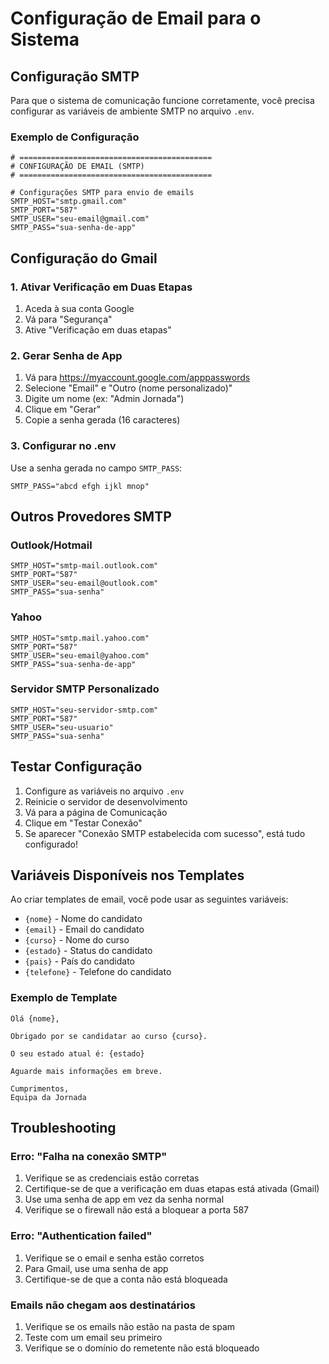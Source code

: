 # Configuração de Email para o Sistema

## Configuração SMTP

Para que o sistema de comunicação funcione corretamente, você precisa configurar as variáveis de ambiente SMTP no arquivo `.env`.

### Exemplo de Configuração

```env
# ===========================================
# CONFIGURAÇÃO DE EMAIL (SMTP)
# ===========================================

# Configurações SMTP para envio de emails
SMTP_HOST="smtp.gmail.com"
SMTP_PORT="587"
SMTP_USER="seu-email@gmail.com"
SMTP_PASS="sua-senha-de-app"
```

## Configuração do Gmail

### 1. Ativar Verificação em Duas Etapas

1. Aceda à sua conta Google
2. Vá para "Segurança"
3. Ative "Verificação em duas etapas"

### 2. Gerar Senha de App

1. Vá para https://myaccount.google.com/apppasswords
2. Selecione "Email" e "Outro (nome personalizado)"
3. Digite um nome (ex: "Admin Jornada")
4. Clique em "Gerar"
5. Copie a senha gerada (16 caracteres)

### 3. Configurar no .env

Use a senha gerada no campo `SMTP_PASS`:

```env
SMTP_PASS="abcd efgh ijkl mnop"
```

## Outros Provedores SMTP

### Outlook/Hotmail
```env
SMTP_HOST="smtp-mail.outlook.com"
SMTP_PORT="587"
SMTP_USER="seu-email@outlook.com"
SMTP_PASS="sua-senha"
```

### Yahoo
```env
SMTP_HOST="smtp.mail.yahoo.com"
SMTP_PORT="587"
SMTP_USER="seu-email@yahoo.com"
SMTP_PASS="sua-senha-de-app"
```

### Servidor SMTP Personalizado
```env
SMTP_HOST="seu-servidor-smtp.com"
SMTP_PORT="587"
SMTP_USER="seu-usuario"
SMTP_PASS="sua-senha"
```

## Testar Configuração

1. Configure as variáveis no arquivo `.env`
2. Reinicie o servidor de desenvolvimento
3. Vá para a página de Comunicação
4. Clique em "Testar Conexão"
5. Se aparecer "Conexão SMTP estabelecida com sucesso", está tudo configurado!

## Variáveis Disponíveis nos Templates

Ao criar templates de email, você pode usar as seguintes variáveis:

- `{nome}` - Nome do candidato
- `{email}` - Email do candidato
- `{curso}` - Nome do curso
- `{estado}` - Status do candidato
- `{pais}` - País do candidato
- `{telefone}` - Telefone do candidato

### Exemplo de Template

```
Olá {nome},

Obrigado por se candidatar ao curso {curso}.

O seu estado atual é: {estado}

Aguarde mais informações em breve.

Cumprimentos,
Equipa da Jornada
```

## Troubleshooting

### Erro: "Falha na conexão SMTP"

1. Verifique se as credenciais estão corretas
2. Certifique-se de que a verificação em duas etapas está ativada (Gmail)
3. Use uma senha de app em vez da senha normal
4. Verifique se o firewall não está a bloquear a porta 587

### Erro: "Authentication failed"

1. Verifique se o email e senha estão corretos
2. Para Gmail, use uma senha de app
3. Certifique-se de que a conta não está bloqueada

### Emails não chegam aos destinatários

1. Verifique se os emails não estão na pasta de spam
2. Teste com um email seu primeiro
3. Verifique se o domínio do remetente não está bloqueado 
